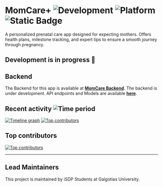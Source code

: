 # MomCare+ ![Development](https://img.shields.io/badge/Development-Active-brightgreen) ![Platform](https://img.shields.io/badge/Platform-iOS-blue) ![Static Badge](https://img.shields.io/badge/Active%20Branch-%22main%22-blue)

A personalized prenatal care app designed for expecting mothers. Offers health plans, milestone tracking, and expert tips to ensure a smooth journey through pregnancy. 

## Development is in progress 🚀

## Backend

The Backend for this app is available at [**MomCare Backend**](https://github.com/rtk-rnjn/MomCare-Backend). The backend is under development. API endpoints and Models are available [**here**](http://13.233.139.216:8000/redoc).

## Recent activity ![Time period](https://images.repography.com/25054784/rtk-rnjn/MomCare/recent-activity/7pj0ZqdNQI3fROBoBipr-5-QATc_sSUbZAQyVLrFoos/8N3eB2LP6qp1cqWRZeGQU1qqTnKEoitYLEzF1nJqYis_badge.svg)
[![Timeline graph](https://images.repography.com/25054784/rtk-rnjn/MomCare/recent-activity/7pj0ZqdNQI3fROBoBipr-5-QATc_sSUbZAQyVLrFoos/8N3eB2LP6qp1cqWRZeGQU1qqTnKEoitYLEzF1nJqYis_timeline.svg)](https://github.com/rtk-rnjn/MomCare/commits)
[![Top contributors](https://images.repography.com/25054784/rtk-rnjn/MomCare/recent-activity/7pj0ZqdNQI3fROBoBipr-5-QATc_sSUbZAQyVLrFoos/8N3eB2LP6qp1cqWRZeGQU1qqTnKEoitYLEzF1nJqYis_users.svg)](https://github.com/rtk-rnjn/MomCare/graphs/contributors)

## Top contributors
[![Top contributors](https://images.repography.com/25054784/rtk-rnjn/MomCare/top-contributors/7pj0ZqdNQI3fROBoBipr-5-QATc_sSUbZAQyVLrFoos/8N3eB2LP6qp1cqWRZeGQU1qqTnKEoitYLEzF1nJqYis_table.svg)](https://github.com/rtk-rnjn/MomCare/graphs/contributors)

---

## Lead Maintainers

This project is maintained by iSDP Students at Galgotias University.

